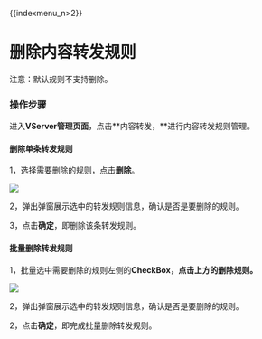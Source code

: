 {{indexmenu_n>2}}

# 删除内容转发规则

注意：默认规则不支持删除。

### 操作步骤

进入**VServer管理页面**，点击**内容转发，**进行内容转发规则管理。

#### 删除单条转发规则

1，选择需要删除的规则，点击**删除**。

![](../../../.gitbook/assets/image%20%285%29.png)

2，弹出弹窗展示选中的转发规则信息，确认是否是要删除的规则。

3，点击**确定**，即删除该条转发规则。

#### 批量删除转发规则

1，批量选中需要删除的规则左侧的**CheckBox，**点击上方的**删除规则。**

![](../../../.gitbook/assets/image%20%2818%29.png)

2，弹出弹窗展示选中的转发规则信息，确认是否是要删除的规则。

2，点击**确定**，即完成批量删除转发规则。

